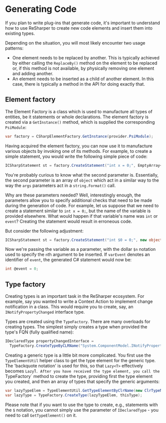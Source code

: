 # Generating Code

If you plan to write plug-ins that generate code, it's important to understand how to use ReSharper to create new code elements and insert them into existing types.

Depending on the situation, you will most likely encounter two usage patterns:

* One element needs to be replaced by another. This is typically achieved by either calling the `ReplaceBy()` method on the element to be replaced or, if this method is not available, by physically removing one element and adding another.
* An element needs to be inserted as a child of another element. In this case, there is typically a method in the API for doing exactly that.

## Element factory

The Element Factory is a class which is used to manufacture all types of entities, be it statements or whole declarations. The element factory is created via a `GetInstance()` method, which is supplied the corresponding `PsiModule`:

```cs
var factory = CSharpElementFactory.GetInstance(provider.PsiModule);
```

Having acquired the element factory, you can now use it to manufacture various objects by invoking one of its methods. For example, to create a simple statement, you would write the following simple piece of code:

```cs
ICSharpStatement st = factory.CreateStatement("int x = 0;", EmptyArray<object>.Instance);
```

You're probably curious to know what the second parameter is. Essentially, the second parameter is an array of `object` which act in a similar way to the way the `args` parameters act in a `string.Format()` call.

Why are these parameters needed? Well, interestingly enough, the parameters allow you to specify additional checks that need to be made during the generation of code. For example, let us suppose that we need to create a statement similar to `int x = 0;`, but the name of the variable is provided elsewhere. What would happen if that variable's name was `int` or `event`? Creating the statement would result in erroneous code.

But consider the following adjustment:

```cs
ICSharpStatement st = factory.CreateStatement("int $0 = 0;", new object[]{varEvent});
```

Now we're passing the variable as a parameter, with the dollar `$n` notation used to specify the `n`th argument to be inserted. If `varEvent` denotes an identifier of `event`, the generated C# statement would now be:

```cs
int @event = 0;
```

## Type factory

Creating types is an important task in the ReSharper ecosystem. For example, say you wanted to write a Context Action to implement change notification in a class. This would require you to create, say, an `INotifyPropertyChanged` interface type.

Types are created using the `TypeFactory`. There are many overloads for creating types. The simplest simply creates a type when provided the type's FQN (fully qualified name):

```cs
IDeclaredType propertyChangedInterface =
  TypeFactory.CreateTypeByCLRName("System.ComponentModel.INotifyPropertyChanged", provider.PsiModule);
```

Creating a generic type is a little bit more complicated. You first use the `TypeElementUtil` helper class to get the type element for the generic type. The 'backquote notation' is used for this, so that `Lazy<T>` effectively becomes `Lazy`1`. After you have received the type element, you call the `TypeFactory` method to create the type, providing first the type element you created, and then an array of types that specify the generic arguments:

```cs
var lazyTypeElem = TypeElementUtil.GetTypeElementByClrName(new ClrTypeName("System.Lazy`1"), psiModule);
var lazyType = TypeFactory.CreateType(lazyTypeElem, thisType);
```

Please note that if you want to use the type to create, e.g., statements with the `$` notation, you cannot simply use the parameter of `IDeclaredType` - you need to call `GetTypeElement()` on it.

